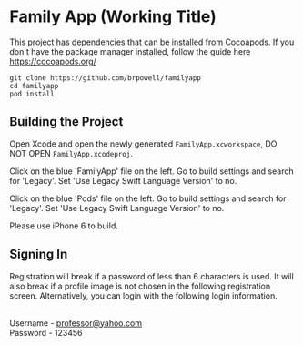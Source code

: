 # Family App (Working Title)

This project has dependencies that can be installed from Cocoapods. If you don't have the package manager installed, follow the guide here https://cocoapods.org/

```
git clone https://github.com/brpowell/familyapp
cd familyapp
pod install
```

## Building the Project
Open Xcode and open the newly generated `FamilyApp.xcworkspace`, DO NOT OPEN `FamilyApp.xcodeproj`.

Click on the blue 'FamilyApp' file on the left. Go to build settings and search for 'Legacy'.
Set 'Use Legacy Swift Language Version' to no.

Click on the blue 'Pods' file on the left. Go to build settings and search for 'Legacy'.
Set 'Use Legacy Swift Language Version' to no.

Please use iPhone 6 to build.


## Signing In
Registration will break if a password of less than 6 characters is used. It will also break if a profile image is not chosen in the following registration screen.
Alternatively, you can login with the following login information. <br><br>

Username - professor@yahoo.com<br>
Password - 123456<br>